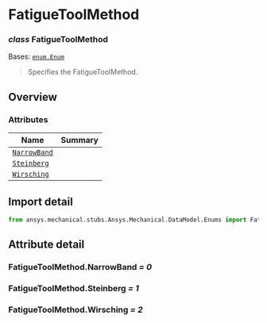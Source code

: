 <a id="fatiguetoolmethod"></a>

# FatigueToolMethod

<a id="FatigueToolMethod"></a>

### *class* FatigueToolMethod

Bases: [`enum.Enum`](https://docs.python.org/3/library/enum.html#enum.Enum)

> Specifies the FatigueToolMethod.

> <!-- !! processed by numpydoc !! -->

<a id="overview"></a>

## Overview

### Attributes

| Name | Summary |
|-------------------------------------------------|----|
| [`NarrowBand`](#FatigueToolMethod.NarrowBand)   |    |
| [`Steinberg`](#FatigueToolMethod.Steinberg)     |    |
| [`Wirsching`](#FatigueToolMethod.Wirsching)     |    |

<a id="import-detail"></a>

## Import detail

```python
from ansys.mechanical.stubs.Ansys.Mechanical.DataModel.Enums import FatigueToolMethod
```

<a id="attribute-detail"></a>

## Attribute detail

<a id="FatigueToolMethod.NarrowBand"></a>

### FatigueToolMethod.NarrowBand *= 0*

<a id="FatigueToolMethod.Steinberg"></a>

### FatigueToolMethod.Steinberg *= 1*

<a id="FatigueToolMethod.Wirsching"></a>

### FatigueToolMethod.Wirsching *= 2*
